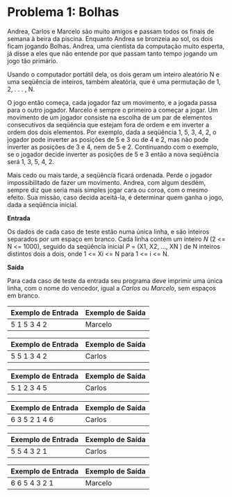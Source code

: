 # Problema 1: Bolhas

Andrea, Carlos e Marcelo são muito amigos e passam todos os finais de semana à beira da piscina. Enquanto Andrea se bronzeia ao sol, os dois ficam jogando Bolhas. Andrea, uma cientista da computação muito esperta, já disse a eles que não entende por que passam tanto tempo jogando um jogo tão primário.

Usando o computador portátil dela, os dois geram um inteiro aleatório N e uma seqüência de inteiros, também aleatória, que é uma permutação de 1, 2, . . . , N.

O jogo então começa, cada jogador faz um movimento, e a jogada passa para o outro jogador. Marcelo é sempre o primeiro a começar a jogar. Um movimento de um jogador consiste na escolha de um par de elementos consecutivos da seqüência que estejam fora de ordem e em inverter a ordem dos dois elementos. Por exemplo, dada a seqüência 1, 5, 3, 4, 2, o jogador pode inverter as posições de 5 e 3 ou de 4 e 2, mas não pode inverter as posições de 3 e 4, nem de 5 e 2. Continuando com o exemplo, se o jogador decide inverter as posições de 5 e 3 então a nova seqüência será 1, 3, 5, 4, 2.

Mais cedo ou mais tarde, a seqüência ficará ordenada. Perde o jogador impossibilitado de fazer um movimento. Andrea, com algum desdém, sempre diz que seria mais simples jogar cara ou coroa, com o mesmo efeito. Sua missão, caso decida aceitá-la, é determinar quem ganha o jogo, dada a seqüência inicial.

__Entrada__

Os dados de cada caso de teste estão numa única linha, e são inteiros separados por um espaço em branco. Cada linha contém um inteiro *N* (2 <= N <= 1000), seguido da seqüência inicial *P* = (X1, X2, ..., XN ) de N inteiros distintos dois a dois, onde 1 <= Xi <= N para 1 <= i <= N.

__Saída__

Para cada caso de teste da entrada seu programa deve imprimir uma única linha, com o nome do vencedor, igual a *Carlos* ou *Marcelo*, sem espaços em branco.

| Exemplo de Entrada  | Exemplo de Saída |
| ------------------- | ---------------- |
| 5 1 5 3 4 2         | Marcelo          |

| Exemplo de Entrada  | Exemplo de Saída |
| ------------------- | ---------------- |
| 5 5 1 3 4 2         | Carlos           |

| Exemplo de Entrada  | Exemplo de Saída |
| ------------------- | ---------------- |
| 5 1 2 3 4 5         | Carlos           |

| Exemplo de Entrada  | Exemplo de Saída |
| ------------------- | ---------------- |
| 6 3 5 2 1 4 6       | Carlos           |

| Exemplo de Entrada  | Exemplo de Saída |
| ------------------- | ---------------- |
| 5 5 4 3 2 1         | Carlos           |

| Exemplo de Entrada  | Exemplo de Saída |
| ------------------- | ---------------- |
| 6 6 5 4 3 2 1       | Marcelo          |
